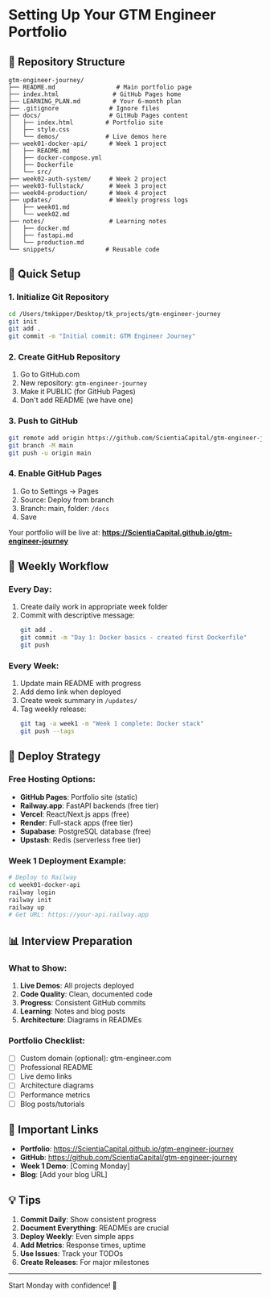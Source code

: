# Setting Up Your GTM Engineer Portfolio

## 📁 Repository Structure

```
gtm-engineer-journey/
├── README.md                 # Main portfolio page
├── index.html               # GitHub Pages home
├── LEARNING_PLAN.md         # Your 6-month plan
├── .gitignore              # Ignore files
├── docs/                   # GitHub Pages content
│   ├── index.html         # Portfolio site
│   ├── style.css
│   └── demos/             # Live demos here
├── week01-docker-api/      # Week 1 project
│   ├── README.md
│   ├── docker-compose.yml
│   ├── Dockerfile
│   └── src/
├── week02-auth-system/     # Week 2 project
├── week03-fullstack/       # Week 3 project
├── week04-production/      # Week 4 project
├── updates/                # Weekly progress logs
│   ├── week01.md
│   └── week02.md
├── notes/                  # Learning notes
│   ├── docker.md
│   ├── fastapi.md
│   └── production.md
└── snippets/              # Reusable code
```

## 🚀 Quick Setup

### 1. Initialize Git Repository
```bash
cd /Users/tmkipper/Desktop/tk_projects/gtm-engineer-journey
git init
git add .
git commit -m "Initial commit: GTM Engineer Journey"
```

### 2. Create GitHub Repository
1. Go to GitHub.com
2. New repository: `gtm-engineer-journey`
3. Make it PUBLIC (for GitHub Pages)
4. Don't add README (we have one)

### 3. Push to GitHub
```bash
git remote add origin https://github.com/ScientiaCapital/gtm-engineer-journey.git
git branch -M main
git push -u origin main
```

### 4. Enable GitHub Pages
1. Go to Settings → Pages
2. Source: Deploy from branch
3. Branch: main, folder: `/docs`
4. Save

Your portfolio will be live at:
**https://ScientiaCapital.github.io/gtm-engineer-journey**

## 📝 Weekly Workflow

### Every Day:
1. Create daily work in appropriate week folder
2. Commit with descriptive message:
   ```bash
   git add .
   git commit -m "Day 1: Docker basics - created first Dockerfile"
   git push
   ```

### Every Week:
1. Update main README with progress
2. Add demo link when deployed
3. Create week summary in `/updates/`
4. Tag weekly release:
   ```bash
   git tag -a week1 -m "Week 1 complete: Docker stack"
   git push --tags
   ```

## 🎯 Deploy Strategy

### Free Hosting Options:
- **GitHub Pages**: Portfolio site (static)
- **Railway.app**: FastAPI backends (free tier)
- **Vercel**: React/Next.js apps (free)
- **Render**: Full-stack apps (free tier)
- **Supabase**: PostgreSQL database (free)
- **Upstash**: Redis (serverless free tier)

### Week 1 Deployment Example:
```bash
# Deploy to Railway
cd week01-docker-api
railway login
railway init
railway up
# Get URL: https://your-api.railway.app
```

## 📊 Interview Preparation

### What to Show:
1. **Live Demos**: All projects deployed
2. **Code Quality**: Clean, documented code
3. **Progress**: Consistent GitHub commits
4. **Learning**: Notes and blog posts
5. **Architecture**: Diagrams in READMEs

### Portfolio Checklist:
- [ ] Custom domain (optional): gtm-engineer.com
- [ ] Professional README
- [ ] Live demo links
- [ ] Architecture diagrams
- [ ] Performance metrics
- [ ] Blog posts/tutorials

## 🔗 Important Links

- **Portfolio**: https://ScientiaCapital.github.io/gtm-engineer-journey
- **GitHub**: https://github.com/ScientiaCapital/gtm-engineer-journey
- **Week 1 Demo**: [Coming Monday]
- **Blog**: [Add your blog URL]

## 💡 Tips

1. **Commit Daily**: Show consistent progress
2. **Document Everything**: READMEs are crucial
3. **Deploy Weekly**: Even simple apps
4. **Add Metrics**: Response times, uptime
5. **Use Issues**: Track your TODOs
6. **Create Releases**: For major milestones

---

Start Monday with confidence! 🚀
